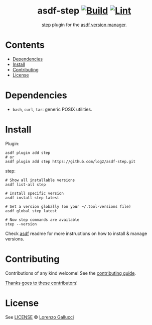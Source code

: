 <div align="center">

# asdf-step [![Build](https://github.com/log2/asdf-step/actions/workflows/build.yml/badge.svg)](https://github.com/log2/asdf-step/actions/workflows/build.yml) [![Lint](https://github.com/log2/asdf-step/actions/workflows/lint.yml/badge.svg)](https://github.com/log2/asdf-step/actions/workflows/lint.yml)


[step](https://github.com/smallstep/cli) plugin for the [asdf version manager](https://asdf-vm.com).

</div>

# Contents

- [Dependencies](#dependencies)
- [Install](#install)
- [Contributing](#contributing)
- [License](#license)

# Dependencies

- `bash`, `curl`, `tar`: generic POSIX utilities.

# Install

Plugin:

```shell
asdf plugin add step
# or
asdf plugin add step https://github.com/log2/asdf-step.git
```

step:

```shell
# Show all installable versions
asdf list-all step

# Install specific version
asdf install step latest

# Set a version globally (on your ~/.tool-versions file)
asdf global step latest

# Now step commands are available
step --version
```

Check [asdf](https://github.com/asdf-vm/asdf) readme for more instructions on how to
install & manage versions.

# Contributing

Contributions of any kind welcome! See the [contributing guide](contributing.md).

[Thanks goes to these contributors](https://github.com/log2/asdf-step/graphs/contributors)!

# License

See [LICENSE](LICENSE) © [Lorenzo Gallucci](https://github.com/log2/)

